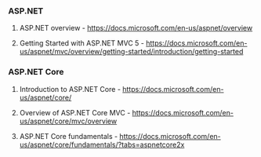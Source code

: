 ### ASP.NET

1. ASP.NET overview - https://docs.microsoft.com/en-us/aspnet/overview

2. Getting Started with ASP.NET MVC 5 - https://docs.microsoft.com/en-us/aspnet/mvc/overview/getting-started/introduction/getting-started

### ASP.NET Core

1. Introduction to ASP.NET Core - https://docs.microsoft.com/en-us/aspnet/core/

2. Overview of ASP.NET Core MVC - https://docs.microsoft.com/en-us/aspnet/core/mvc/overview

3. ASP.NET Core fundamentals - https://docs.microsoft.com/en-us/aspnet/core/fundamentals/?tabs=aspnetcore2x
